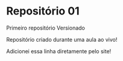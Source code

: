 # Repositório 01
 Primeiro repositório Versionado

 Repositório criado durante uma aula ao vivo!

Adicionei essa linha diretamente pelo site!
